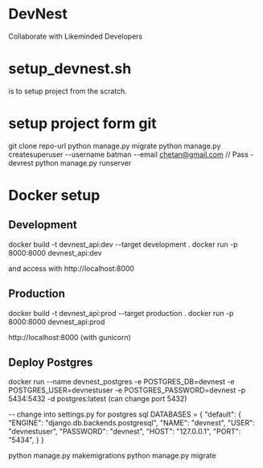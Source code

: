 # DevNest
Collaborate with Likeminded Developers

# setup_devnest.sh 
is to setup project from the scratch.

# setup project form git
git clone repo-url
python manage.py migrate
python manage.py createsuperuser --username batman --email chetan@gmail.com   // Pass - devrest
python manage.py runserver

# Docker setup 
## Development 
docker build -t devnest_api:dev --target development .
docker run -p 8000:8000 devnest_api:dev

and access with http://localhost:8000

## Production
docker build -t devnest_api:prod --target production .
docker run -p 8000:8000 devnest_api:prod

http://localhost:8000 (with gunicorn)

## Deploy Postgres
docker run --name devnest_postgres -e POSTGRES_DB=devnest -e POSTGRES_USER=devnestuser -e POSTGRES_PASSWORD=devnest -p 5434:5432 -d postgres:latest (can change port 5432)

-- change into settings.py for postgres sql
DATABASES = {
    "default": {
        "ENGINE": "django.db.backends.postgresql",
        "NAME": "devnest",
        "USER": "devnestuser",
        "PASSWORD": "devnest",
        "HOST": "127.0.0.1",
        "PORT": "5434",
    }
}

python manage.py makemigrations
python manage.py migrate

